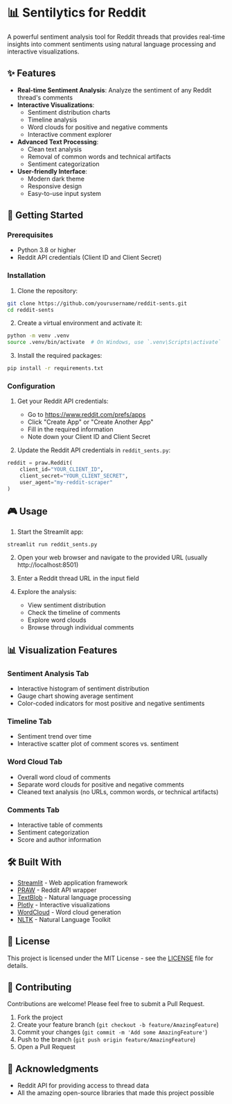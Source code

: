 # 📊 Sentilytics for Reddit

A powerful sentiment analysis tool for Reddit threads that provides real-time insights into comment sentiments using natural language processing and interactive visualizations.

## ✨ Features

- **Real-time Sentiment Analysis**: Analyze the sentiment of any Reddit thread's comments
- **Interactive Visualizations**:
  - Sentiment distribution charts
  - Timeline analysis
  - Word clouds for positive and negative comments
  - Interactive comment explorer
- **Advanced Text Processing**:
  - Clean text analysis
  - Removal of common words and technical artifacts
  - Sentiment categorization
- **User-friendly Interface**:
  - Modern dark theme
  - Responsive design
  - Easy-to-use input system

## 🚀 Getting Started

### Prerequisites

- Python 3.8 or higher
- Reddit API credentials (Client ID and Client Secret)

### Installation

1. Clone the repository:
```bash
git clone https://github.com/yourusername/reddit-sents.git
cd reddit-sents
```

2. Create a virtual environment and activate it:
```bash
python -m venv .venv
source .venv/bin/activate  # On Windows, use `.venv\Scripts\activate`
```

3. Install the required packages:
```bash
pip install -r requirements.txt
```

### Configuration

1. Get your Reddit API credentials:
   - Go to https://www.reddit.com/prefs/apps
   - Click "Create App" or "Create Another App"
   - Fill in the required information
   - Note down your Client ID and Client Secret

2. Update the Reddit API credentials in `reddit_sents.py`:
```python
reddit = praw.Reddit(
    client_id="YOUR_CLIENT_ID",
    client_secret="YOUR_CLIENT_SECRET",
    user_agent="my-reddit-scraper"
)
```

## 🎮 Usage

1. Start the Streamlit app:
```bash
streamlit run reddit_sents.py
```

2. Open your web browser and navigate to the provided URL (usually http://localhost:8501)

3. Enter a Reddit thread URL in the input field

4. Explore the analysis:
   - View sentiment distribution
   - Check the timeline of comments
   - Explore word clouds
   - Browse through individual comments

## 📊 Visualization Features

### Sentiment Analysis Tab
- Interactive histogram of sentiment distribution
- Gauge chart showing average sentiment
- Color-coded indicators for most positive and negative sentiments

### Timeline Tab
- Sentiment trend over time
- Interactive scatter plot of comment scores vs. sentiment

### Word Cloud Tab
- Overall word cloud of comments
- Separate word clouds for positive and negative comments
- Cleaned text analysis (no URLs, common words, or technical artifacts)

### Comments Tab
- Interactive table of comments
- Sentiment categorization
- Score and author information

## 🛠️ Built With

- [Streamlit](https://streamlit.io/) - Web application framework
- [PRAW](https://praw.readthedocs.io/) - Reddit API wrapper
- [TextBlob](https://textblob.readthedocs.io/) - Natural language processing
- [Plotly](https://plotly.com/) - Interactive visualizations
- [WordCloud](https://github.com/amueller/word_cloud) - Word cloud generation
- [NLTK](https://www.nltk.org/) - Natural Language Toolkit

## 📝 License

This project is licensed under the MIT License - see the [LICENSE](LICENSE) file for details.

## 🤝 Contributing

Contributions are welcome! Please feel free to submit a Pull Request.

1. Fork the project
2. Create your feature branch (`git checkout -b feature/AmazingFeature`)
3. Commit your changes (`git commit -m 'Add some AmazingFeature'`)
4. Push to the branch (`git push origin feature/AmazingFeature`)
5. Open a Pull Request

## 🙏 Acknowledgments

- Reddit API for providing access to thread data
- All the amazing open-source libraries that made this project possible

